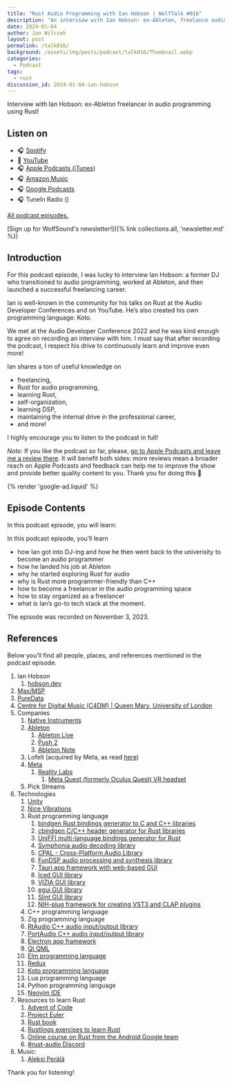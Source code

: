 ```yaml
---
title: "Rust Audio Programming with Ian Hobson | WolfTalk #016"
description: "An interview with Ian Hobson: ex-Ableton, freelance audio programmer that specializes in Rust"
date: 2024-01-04
author: Jan Wilczek
layout: post
permalink: /talk016/
background: /assets/img/posts/podcast/talk016/Thumbnail.webp
categories:
  - Podcast
tags:
  - rust
discussion_id: 2024-01-04-ian-hobson
---
```

Interview with Ian Hobson: ex-Ableton freelancer in audio programming using Rust!

## Listen on

* 🎧 [Spotify]()
* 🎥 [YouTube]()
* 🎧 [Apple Podcasts (iTunes)]()
* 🎧 [Amazon Music]()
* 🎧 [Google Podcasts]()
* 🎧 TuneIn Radio ()

[All podcast episodes.](/podcast)

[Sign up for WolfSound's newsletter!]({% link collections.all, 'newsletter.md' %})

## Introduction

For this podcast episode, I was lucky to interview Ian Hobson: a former DJ who transitioned to audio programming, worked at Ableton, and then launched a successful freelancing career.

Ian is well-known in the community for his talks on Rust at the Audio Developer Conferences and on YouTube. He’s also created his own programming language: Koto.

We met at the Audio Developer Conference 2022 and he was kind enough to agree on recording an interview with him. I must say that after recording the podcast, I respect his drive to continuously learn and improve even more!

Ian shares a ton of useful knowledge on

* freelancing,
* Rust for audio programming,
* learning Rust,
* self-organization,
* learning DSP,
* maintaining the internal drive in the professional career,
* and more!

I highly encourage you to listen to the podcast in full!

*Note:* If you like the podcast so far, please, [go to Apple Podcasts and leave me a review there](https://podcasts.apple.com/us/podcast/wolftalk-podcast-about-audio-programming-people-careers/id1595913701). It will benefit both sides: more reviews mean a broader reach on Apple Podcasts and feedback can help me to improve the show and provide better quality content to you. Thank you for doing this 🙏

{% render 'google-ad.liquid' %}

## Episode Contents

In this podcast episode, you will learn:

In this podcast episode, you’ll learn

* how Ian got into DJ-ing and how he then went back to the univerisity to become an audio programmer
* how he landed his job at Ableton
* why he started exploring Rust for audio
* why is Rust more programmer-friendly than C++
* how to become a freelancer in the audio programming space
* how to stay organized as a freelancer
* what is Ian’s go-to tech stack at the moment.

The episode was recorded on November 3, 2023.

## References

Below you’ll find all people, places, and references mentioned in the podcast episode.

1. Ian Hobson
    1. [hobson.dev](https://hobson.dev/)
2. [Max/MSP](https://cycling74.com/products/max)
3. [PureData](https://puredata.info/)
4. [Centre for Digital Music (C4DM) | Queen Mary, University of London](https://c4dm.eecs.qmul.ac.uk/)
5. Companies
    1. [Native Instruments](https://www.native-instruments.com/en/)
    2. [Ableton](https://www.ableton.com/en/)
        1. [Ableton Live](https://www.ableton.com/en/live/)
        2. [Push 2](https://www.ableton.com/en/push/)
        3. [Ableton Note](https://www.ableton.com/en/note/)
    3. Lofelt (acquired by Meta, as read [here](https://www.roadtovr.com/meta-acquires-lofelt-deal-haptics/))
    4. [Meta](https://about.meta.com/)
        1. [Reality Labs](https://about.meta.com/realitylabs/)
            1. [Meta Quest (formerly Oculus Quest) VR headset](https://www.meta.com/pl/quest/?utm_content=53191)
    5. Pick Streams
6. Technologies
    1. [Unity](https://unity.com/)
    2. [Nice Vibrations](https://nice-vibrations.moremountains.com/)
    3. Rust programming language
        1. [bindgen Rust bindings generator to C and C++ libraries](https://github.com/rust-lang/rust-bindgen)
        2. [cbindgen C/C++ header generator for Rust libraries](https://github.com/mozilla/cbindgen)
        3. [UniFFI multi-language bindings generator for Rust](https://github.com/mozilla/uniffi-rs)
        4. [Symphonia audio decoding library](https://crates.io/crates/symphonia)
        5. [CPAL - Cross-Platform Audio Library](https://crates.io/crates/cpal)
        6. [FunDSP audio processing and synthesis library](https://github.com/SamiPerttu/fundsp)
        7. [Tauri app framework with web-based GUI](https://tauri.app/)
        8. [Iced GUI library](https://iced.rs/)
        9. [VIZIA GUI library](https://github.com/vizia/vizia)
        10. [egui GUI library](https://github.com/emilk/egui)
        11. [Slint GUI library](https://slint.dev/)
        12. [NIH-plug framework for creating VST3 and CLAP plugins](https://github.com/robbert-vdh/nih-plug)
    4. C++ programming language
    5. Zig programming language
    6. [RtAudio C++ audio input/output library](https://github.com/thestk/rtaudio)
    7. [PortAudio C++ audio input/output library](https://www.portaudio.com/)
    8. [Electron app framework](https://www.electronjs.org/)
    9. [Qt QML](https://doc.qt.io/qt-6/qtqml-index.html)
    10. [Elm programming language](https://elm-lang.org/)
    11. [Redux](https://redux.js.org/)
    12. [Koto programming language](https://github.com/koto-lang/koto)
    13. Lua programming language
    14. Python programming language
    15. [Neovim IDE](https://neovim.io/)
7. Resources to learn Rust
    1. [Advent of Code](https://adventofcode.com/)
    2. [Project Euler](https://projecteuler.net/)
    3. [Rust book](https://doc.rust-lang.org/book/)
    4. [Rustlings exercises to learn Rust](https://github.com/rust-lang/rustlings)
    5. [Online course on Rust from the Android Google team](https://google.github.io/comprehensive-rust/)
    6. [#rust-audio Discord](https://rust.audio/)
8. Music:
    1. [Aleksi Perälä](https://www.discogs.com/artist/15690-Aleksi-Per%C3%A4l%C3%A4)

Thank you for listening!
